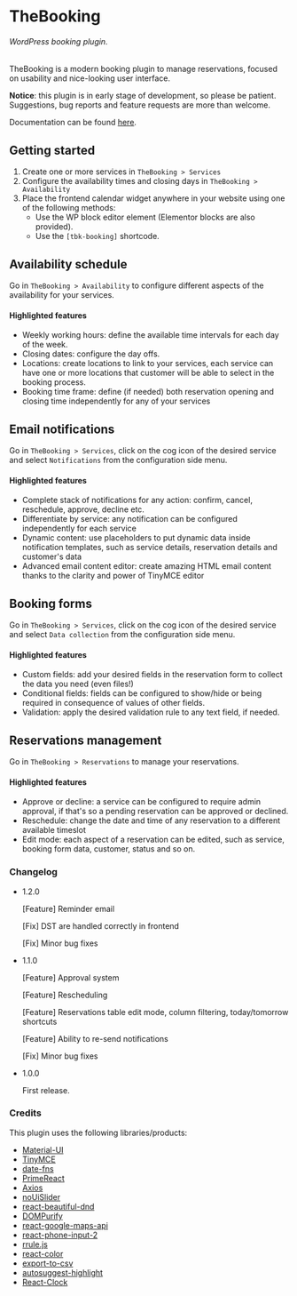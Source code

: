 # TheBooking
###### WordPress booking plugin.


TheBooking is a modern booking plugin to manage reservations, focused on usability and nice-looking user interface.

**Notice**: this plugin is in early stage of development, so please be patient. Suggestions, bug reports and feature requests are more than welcome.

Documentation can be found [here](https://docs.thebookingplugin.com/ "TheBooking documentation").

## Getting started
1. Create one or more services in `TheBooking > Services`
2. Configure the availability times and closing days in `TheBooking > Availability`
3. Place the frontend calendar widget anywhere in your website using one of the following methods:
   * Use the WP block editor element (Elementor blocks are also provided).
   * Use the `[tbk-booking]` shortcode.
    
## Availability schedule
Go in `TheBooking > Availability` to configure different aspects of the availability for your services.

#### Highlighted features
+ Weekly working hours: define the available time intervals for each day of the week.
+ Closing dates: configure the day offs.
+ Locations: create locations to link to your services, each service can have one or more locations that customer will be able to select in the booking process.
+ Booking time frame: define (if needed) both reservation opening and closing time independently for any of your services

## Email notifications
Go in `TheBooking > Services`, click on the cog icon of the desired service and select `Notifications` from the configuration side menu.

#### Highlighted features
+ Complete stack of notifications for any action: confirm, cancel, reschedule, approve, decline etc.
+ Differentiate by service: any notification can be configured independently for each service
+ Dynamic content: use placeholders to put dynamic data inside notification templates, such as service details, reservation details and customer's data
+ Advanced email content editor: create amazing HTML email content thanks to the clarity and power of TinyMCE editor

## Booking forms
Go in `TheBooking > Services`, click on the cog icon of the desired service and select `Data collection` from the configuration side menu.

#### Highlighted features
+ Custom fields: add your desired fields in the reservation form to collect the data you need (even files!)
+ Conditional fields: fields can be configured to show/hide or being required in consequence of values of other fields.
+ Validation: apply the desired validation rule to any text field, if needed.

## Reservations management
Go in `TheBooking > Reservations` to manage your reservations.

#### Highlighted features
+ Approve or decline: a service can be configured to require admin approval, if that's so a pending reservation can be approved or declined.
+ Reschedule: change the date and time of any reservation to a different available timeslot
+ Edit mode: each aspect of a reservation can be edited, such as service, booking form data, customer, status and so on.


### Changelog
+ 1.2.0

    [Feature] Reminder email

    [Fix] DST are handled correctly in frontend

    [Fix] Minor bug fixes
  

+ 1.1.0

    [Feature] Approval system

    [Feature] Rescheduling 

    [Feature] Reservations table edit mode, column filtering, today/tomorrow shortcuts

    [Feature] Ability to re-send notifications

    [Fix] Minor bug fixes


+ 1.0.0
  
   First release.
  
### Credits
This plugin uses the following libraries/products:

+ [Material-UI](https://github.com/mui-org/material-ui "Material-UI")
+ [TinyMCE](https://github.com/tinymce/tinymce "TinyMCE")
+ [date-fns](https://github.com/date-fns/date-fns "date-fns")
+ [PrimeReact](https://github.com/primefaces/primereact "PrimeReact")
+ [Axios](https://github.com/axios/axios "Axios")
+ [noUiSlider](https://github.com/leongersen/noUiSlider "noUiSlider")
+ [react-beautiful-dnd](https://github.com/atlassian/react-beautiful-dnd "react-beautiful-dnd")
+ [DOMPurify](https://github.com/cure53/DOMPurify "DOMPurify")
+ [react-google-maps-api](https://github.com/JustFly1984/react-google-maps-api "react-google-maps-api")
+ [react-phone-input-2](https://github.com/bl00mber/react-phone-input-2 "react-phone-input-2")
+ [rrule.js](https://github.com/jakubroztocil/rrule "rrule.js")
+ [react-color](https://github.com/casesandberg/react-color "react-color")
+ [export-to-csv](https://github.com/alexcaza/export-to-csv "export-to-csv")
+ [autosuggest-highlight](https://github.com/moroshko/autosuggest-highlight "autosuggest-highlight")
+ [React-Clock](https://github.com/wojtekmaj/react-clock "React-Clock")
